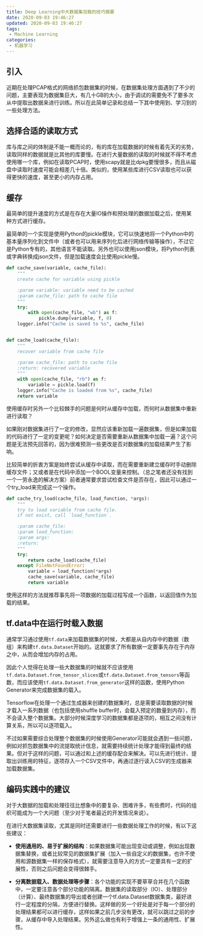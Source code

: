 ```yaml
---
title: Deep Learning中大数据集加载的技巧摘要
date: 2020-09-03 19:46:27
updated: 2020-09-03 19:46:27
tags:
 - Machine Learning
categories:
 - 机器学习
---
```


## 引入

近期在处理PCAP格式的网络抓包数据集的时候，在数据集处理方面遇到了不少的问题，主要表现为数据集巨大，有几十GB的大小，由于调试的需要免不了要多次从中提取出数据来进行训练。所以在此简单记录和总结一下其中使用到、学习到的一些处理方法。

<!---more--->

## 选择合适的读取方式

库与库之间的体制是不能一概而论的，有的库在加载数据的时候有着先天的劣势，读取同样的数据就是比其他的库要慢。在进行大量数据的读取的时候就不得不考虑使用哪一个库，例如在读取PCAP时，使用scapy就是比dpkg要慢很多，而且从磁盘中读取时速度可能会相差几十倍。类似的，使用某些库进行CSV读取也可以获得更快的速度，甚至更小的内存占用。

## 缓存

最简单的提升速度的方式是在存在大量IO操作和预处理的数据加载之后，使用某种方式进行缓存。

最简单的一个实现是使用Python的pickle模块，它可以快速地将一个Python中的基本量序列化到文件中（或者也可以用来序列化后进行网络传输等操作），不过它是Python专有的，其他语言不能读取。另外也可以使用json模块，将Python列表或字典转换成json文件，但是加载速度会比使用pickle慢。

```Python
def cache_save(variable, cache_file):
    """
    create cache for variable using pickle

    :param variable: variable need to be cached
    :param cache_file: path to cache file
    """
    try:
        with open(cache_file, "wb") as f:
            pickle.dump(variable, f, 0)
    logger.info("Cache is saved to %s", cache_file)


def cache_load(cache_file):
    """
    recover variable from cache file

    :param cache_file: path to cache file
    :return: recovered variable
    """
    with open(cache_file, "rb") as f:
        variable = pickle.load(f)
    logger.info("Cache is loaded from %s", cache_file)
    return variable
```

使用缓存时另外一个比较棘手的问题是何时从缓存中加载，而何时从数据集中重新进行读取？

如果刚对数据集进行了一定的修改，显然应该重新加载一遍数据集，但是如果加载的代码进行了一定的变更呢？如何决定是否需要重新从数据集中加载一遍？这个问题是无法预先回答的，因为很难预测一些更改是否对数据集的加载结果产生了影响。

比较简单的折衷方案是始终尝试从缓存中读取，而在需要重新建立缓存时手动删除缓存文件；又或者是在代码中添加一个BOOL变量来控制。（总之笔者还没有找到一个一劳永逸的解决方案）前者通常要求尝试检查文件是否存在，因此可以通过一个try_load来完成这一个操作。

```Python
def cache_try_load(cache_file, load_function, *args):
    """
    try to load variable from cache file.
    if not exist, call `load_function`.

    :param cache_file:
    :param load_function:
    :param args:
    :return:
    """
    try:
        return cache_load(cache_file)
    except FileNotFoundError:
        variable = load_function(*args)
        cache_save(variable, cache_file)
        return variable
```

使用这样的方法就推荐事先将一项数据的加载过程写成一个函数，以返回值作为加载的结果。

## tf.data中在运行时载入数据

通常学习通过使用`tf.data`来加载数据集的时候，大都是从自内存中的数据（数组）来构建`tf.data.Dataset`开始的。这就要求了所有数据一定要事先存在于内存之中，从而会增加内存的占用。

因此个人觉得在处理一些大数据集的时候就不应该使用`tf.data.Dataset.from_tensor_slices`或`tf.data.Dataset.from_tensors`等函数，而应该使用`tf.data.Dataset.from_generator`这样的函数，使用Python Generator来完成数据集的载入。

Tensorflow在处理一个通过生成器来创建的数据集时，总是需要读取数据的时候才载入一系列数据（也包括使用shuffle buffer时，会载入预定的数量到内存），而不会读入整个数据集。大部分时候深度学习的数据集都是逐项的，相互之间没有计算关系，所以可以逐项载入。

不过如果需要综合处理整个数据集的时候使用Generator可能就会遇到一些问题，例如对抓包数据集中的流提取统计信息，就需要持续统计处理才能得到最终的结果。但对于这样的问题，可以通过和上述的缓存配合来解决。可以先进行统计、提取出训练用的特征，逐项存入一个CSV文件中，再通过逐行读入CSV的生成器来加载数据集。

## 编码实践中的建议

对于大数据的加载和处理往往比想象中的要复杂、困难许多，有些费时，代码的组织可能成为一个大问题（至少对于笔者最近的开发情况来说）。

在进行大数据集读取，尤其是同时还需要进行一些数据处理工作的时候，有以下这些建议：

- **使用通用的、易于扩展的结构**：如果数据集可能出现变动或调整，例如出现数据集替换，或者比较常见的数据集扩展（加入一些自定义的数据集，也许不使用和源数据集一样的保存格式），就需要注意导入的方式一定要具有一定的扩展性，否则之后问题会变得很棘手。

- **分离数据载入、数据处理等步骤**：各个功能的实现不要草草合并在几个函数中，一定要注意各个部分功能的隔离。数据集的读取部分（IO）、处理部分（计算）、最终数据集的导出或者创建一个tf.data.Dataset数据集类，最好进行一定程度的分隔，方便进行替换。这样做的另一个好处是对于每一个部分的处理结果都可以进行缓存，这样如果之前几步没有更改，就可以跳过之前的步骤，从缓存中导入处理结果。另外这么做也有利于增强上一条的通用性、扩展性。